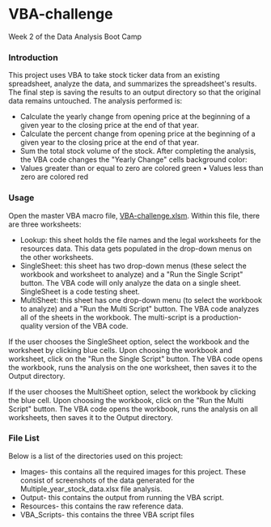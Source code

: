 # VBA-challenge
Week 2 of the Data Analysis Boot Camp

### Introduction
This project uses VBA to take stock ticker data from an existing spreadsheet, analyze the data, and summarizes the spreadsheet's results. The final step is saving the results to an output directory so that the original data remains untouched. The analysis performed is:
* Calculate the yearly change from opening price at the beginning of a given year to the closing price at the end of that year.
* Calculate the percent change from opening price at the beginning of a given year to the closing price at the end of that year.
* Sum the total stock volume of the stock.
After completing the analysis, the VBA code changes the "Yearly Change" cells background color:
* Values greater than or equal to zero are colored green
•	Values less than zero are colored red
### Usage
Open the master VBA macro file, [VBA-challenge.xlsm](VBA-challenge.xlsm). Within this file, there are three worksheets:
* Lookup: this sheet holds the file names and the legal worksheets for the resources data. This data gets populated in the drop-down menus on the other worksheets.
* SingleSheet: this sheet has two drop-down menus (these select the workbook and worksheet to analyze) and a "Run the Single Script" button. The VBA code will only analyze the data on a single sheet. SingleSheet is a code testing sheet.
* MultiSheet: this sheet has one drop-down menu (to select the workbook to analyze) and a "Run the Multi Script" button. The VBA code analyzes all of the sheets in the workbook. The multi-script is a production-quality version of the VBA code.

If the user chooses the SingleSheet option, select the workbook and the worksheet by clicking blue cells. Upon choosing the workbook and worksheet, click on the "Run the Single Script" button. The VBA code opens the workbook, runs the analysis on the one worksheet, then saves it to the Output directory.

If the user chooses the MultiSheet option, select the workbook by clicking the blue cell. Upon choosing the workbook, click on the "Run the Multi Script" button. The VBA code opens the workbook, runs the analysis on all worksheets, then saves it to the Output directory.
### File List
Below is a list of the directories used on this project:
* Images- this contains all the required images for this project. These consist of screenshots of the data generated for the Multiple_year_stock_data.xlsx file analysis.
* Output- this contains the output from running the VBA script.
* Resources- this contains the raw reference data.
* VBA_Scripts- this contains the three VBA script files

